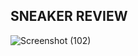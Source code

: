 ## SNEAKER REVIEW
![Screenshot (102)](https://github.com/stxrboi/202003490-sneaker-api/assets/73634482/e2c67e65-8cf9-451d-bf08-5f509452e074)
